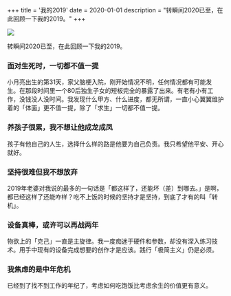 +++
title = '我的2019'
date = 2020-01-01
description = "转瞬间2020已至，在此回顾一下我的2019。"
+++

![](https://cdn.jsdelivr.net/gh/yoxyue/oss@master/uPic/0101.jpg)

转瞬间2020已至，在此回顾一下我的2019。

### 面对生死时，一切都不值一提

小月亮出生的第31天，家父脑梗入院，刚开始情况不明，任何情况都有可能发生。在那段时间里一个80后独生子女的短板完全的暴露了出来。有老有小有工作，没钱没人没时间。我发现什么甲方、什么进度，都无所谓，一直小心翼翼维护着的「体面」更不值一提，除了「求生」一切都不值一提。

### 养孩子很累，我不想让他成龙成凤

孩子有他自己的人生，选择什么样的路是他要为自己负责。我只希望他平安、开心就好。

### 坚持很难但我不想放弃

2019年老婆对我说的最多的一句话是「都这样了，还能坏（差）到哪去。」是啊，都已经这样了还能咋样？吃不上饭的时候的坚持才是坚持，到底了才有的叫「转机」。

### 设备真棒，或许可以再战两年

物欲上的「克己」一直是主旋律。我一度痴迷于硬件和参数，却没有深入练习技术。用手中现有的设备完成想要的创作才是应该。践行「极简主义」仍是必须。

### 我焦虑的是中年危机

已经到了找不到工作的年纪了，考虑如何吃饱饭比考虑余生的价值更有意义。

